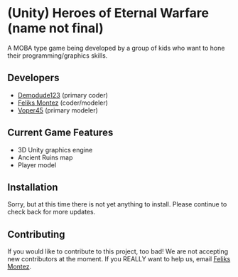 # (Unity) Heroes of Eternal Warfare (name not final)
A MOBA type game being developed by a group of kids who want to hone their programming/graphics skills.

## Developers
* [Demodude123](http://demodude123.netne.net) (primary coder)
* [Feliks Montez](https://plus.google.com/u/0/105142104742103301467/posts) (coder/modeler)
* [Voper45](https://github.com/voper45) (primary modeler)

## Current Game Features
* 3D Unity graphics engine
* Ancient Ruins map
* Player model

## Installation
Sorry, but at this time there is not yet anything to install. Please continue to check back for more updates.

## Contributing
If you would like to contribute to this project, too bad! We are not accepting new contributors at the moment. If you REALLY want to help us, email [Feliks Montez](mailto:feliks.montez@gmail.com).